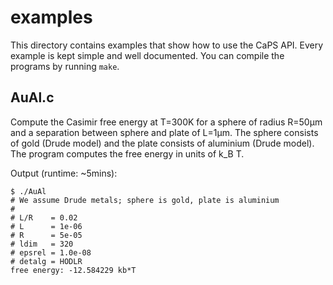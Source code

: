examples
========

This directory contains examples that show how to use the CaPS API. Every
example is kept simple and well documented. You can compile the programs by
running `make`.


AuAl.c
------

Compute the Casimir free energy at T=300K for a sphere of radius R=50µm and a
separation between sphere and plate of L=1µm. The sphere consists of gold
(Drude model) and the plate consists of aluminium (Drude model). The program
computes the free energy in units of k_B T.

Output (runtime: ~5mins):
```
$ ./AuAl 
# We assume Drude metals; sphere is gold, plate is aluminium
#
# L/R    = 0.02
# L      = 1e-06
# R      = 5e-05
# ldim   = 320
# epsrel = 1.0e-08
# detalg = HODLR
free energy: -12.584229 kb*T
```
